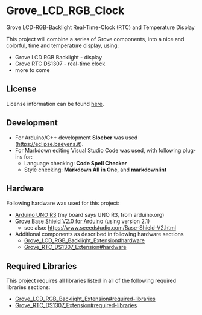 # Grove_LCD_RGB_Clock

Grove LCD-RGB-Backlight Real-Time-Clock (RTC) and Temperature Display

This project will combine a series of Grove components, into a nice and colorful, time and temperature display, using:

- Grove LCD RGB Backlight - display
- Grove RTC DS1307 - real-time clock
- more to come

## License

License information can be found [here](./LICENSE.md).

## Development

- For Arduino/C++ development **Sloeber** was used (<https://eclipse.baeyens.it>).
- For Markdown editing Visual Studio Code was used, with following plug-ins for:
  - Language checking: **Code Spell Checker**
  - Style checking: **Markdown All in One**, and **markdownlint**

## Hardware

Following hardware was used for this project:

- [Arduino UNO R3](https://www.seeedstudio.com/Arduino-Uno-Rev3-p-2995.html) (my board says UNO R3, from arduino.org)
- [Grove Base Shield V2.0 for Arduino](http://wiki.seeedstudio.com/Base_Shield_V2/) (using version 2.1)
  - see also: <https://www.seeedstudio.com/Base-Shield-V2.html>
- Additional components as described in following hardware sections
  - [Grove\_LCD\_RGB\_Backlight\_Extension#hardware](https://github.com/pieterbl/Grove_LCD_RGB_Backlight_Extension#hardware)
  - [Grove\_RTC\_DS1307\_Extension#hardware](https://github.com/pieterbl/Grove_RTC_DS1307_Extension#hardware)

## Required Libraries

This project requires all libraries listed in all of the following required libraries sections:

- [Grove\_LCD\_RGB\_Backlight\_Extension#required-libraries](https://github.com/pieterbl/Grove_LCD_RGB_Backlight_Extension#required-libraries)
- [Grove\_RTC\_DS1307\_Extension#required-libraries](https://github.com/pieterbl/Grove_RTC_DS1307_Extension#required-libraries)
